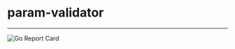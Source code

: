 # param-validator
---------------------------

![Go Report Card](https://goreportcard.com/badge/github.com/thapovan-inc/param-validator "Go Report Card")
